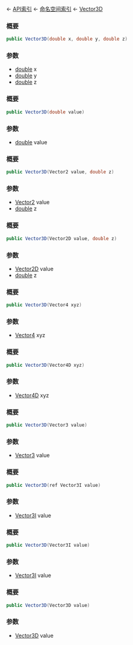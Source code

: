 ← [API索引](Api-Index) ← [命名空间索引](Namespace-Index) ← [Vector3D](VRageMath.Vector3D)

### 概要

```csharp
public Vector3D(double x, double y, double z)
```

### 参数

* [double](https://docs.microsoft.com/en-us/dotnet/api/System.Double?view=netframework-4.6) x
* [double](https://docs.microsoft.com/en-us/dotnet/api/System.Double?view=netframework-4.6) y
* [double](https://docs.microsoft.com/en-us/dotnet/api/System.Double?view=netframework-4.6) z
### 概要

```csharp
public Vector3D(double value)
```

### 参数

* [double](https://docs.microsoft.com/en-us/dotnet/api/System.Double?view=netframework-4.6) value
### 概要

```csharp
public Vector3D(Vector2 value, double z)
```

### 参数

* [Vector2](VRageMath.Vector2) value
* [double](https://docs.microsoft.com/en-us/dotnet/api/System.Double?view=netframework-4.6) z
### 概要

```csharp
public Vector3D(Vector2D value, double z)
```

### 参数

* [Vector2D](VRageMath.Vector2D) value
* [double](https://docs.microsoft.com/en-us/dotnet/api/System.Double?view=netframework-4.6) z
### 概要

```csharp
public Vector3D(Vector4 xyz)
```

### 参数

* [Vector4](VRageMath.Vector4) xyz
### 概要

```csharp
public Vector3D(Vector4D xyz)
```

### 参数

* [Vector4D](VRageMath.Vector4D) xyz
### 概要

```csharp
public Vector3D(Vector3 value)
```

### 参数

* [Vector3](VRageMath.Vector3) value
### 概要

```csharp
public Vector3D(ref Vector3I value)
```

### 参数

* [Vector3I](VRageMath.Vector3I) value
### 概要

```csharp
public Vector3D(Vector3I value)
```

### 参数

* [Vector3I](VRageMath.Vector3I) value
### 概要

```csharp
public Vector3D(Vector3D value)
```

### 参数

* [Vector3D](VRageMath.Vector3D) value
